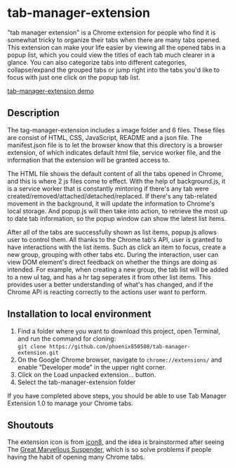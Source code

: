 # tab-manager-extension
"tab manager extension" is a Chrome extension for people who find it is somewhat tricky to organize their tabs when there are many tabs opened. This extension can make your life easier by viewing all the opened tabs in a popup list, which you could view the titles of each tab much clearer in a glance. You can also categorize tabs into different categories, collapse/expand the grouped tabs or jump right into the tabs you'd like to focus with just one click on the popup tab list. 

[tab-manager-extension demo](https://www.youtube.com/watch?v=WanoYkFUzD0)

## Description
The tag-manager-extension includes a image folder and 6 files. These files are consist of HTML, CSS, JavaScript, README and a json file. The manifest.json file is to let the browser know that this directory is a browser extension, of which indicates default html file, service worker file, and the information that the extension will be granted access to.

The HTML file shows the default content of all the tabs opened in Chrome, and this is where 2 js files come to effect. With the help of background.js, it is a service worker that is constantly mintoring if there's any tab were created/removed/attached/detached/replaced. If there's any tab-related movement in the background, it will update the information to Chrome's local storage. And popup.js will then take into action, to retrieve the most up to date tab information, so the popup window can show the latest list items.

After all of the tabs are successfully shown as list items, popup.js allows user to control them. All thanks to the Chrome tab's API, user is granted to have interactions with the list items. Such as click an item to focus, create a new group, grouping with other tabs etc. During the interaction, user can view DOM element's direct feedback on whether the things are doing as intended. For example, when creating a new group, the tab list will be added to a new ul tag, and has a hr tag seperates it from other list items. This provides user a better understanding of what's has changed, and if the Chrome API is reacting correctly to the actions user want to perform.

## Installation to local environment
1. Find a folder where you want to download this project, open Terminal, and run the command for cloning:<br>
``git clone https://github.com/phoenix850508/tab-manager-extension.git``
2. On the Google Chrome browser, navigate to ``chrome://extensions/`` and enable "Developer mode" in the upper right corner.
3. Click on the Load unpacked extension... button.
4. Select the tab-manager-extension folder

If you have completed above steps, you should be able to use Tab Manager Extension 1.0 to manage your Chrome tabs.

## Shoutouts
The extension icon is from [icon8](https://icons8.com/), and the idea is brainstormed after seeing The [Great Marvellous Suspender](https://chromewebstore.google.com/detail/the-marvellous-suspender/noogafoofpebimajpfpamcfhoaifemoa),
which is so solve problems if people having the habit of opening many Chrome tabs.


